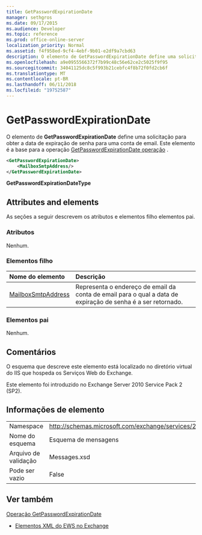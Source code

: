 ```yaml
---
title: GetPasswordExpirationDate
manager: sethgros
ms.date: 09/17/2015
ms.audience: Developer
ms.topic: reference
ms.prod: office-online-server
localization_priority: Normal
ms.assetid: f4f958ed-9cf4-4ebf-9b01-e2df9a7cbd63
description: O elemento de GetPasswordExpirationDate define uma solicitação para obter a data de expiração de senha para uma conta de email. Este elemento é a base para a operação de operação GetPasswordExpirationDate.
ms.openlocfilehash: a9e0955566372f7b99c48c56e62ce2c5025f9f95
ms.sourcegitcommit: 34041125dc8c5f993b21cebfc4f8b72f0fd2cb6f
ms.translationtype: MT
ms.contentlocale: pt-BR
ms.lasthandoff: 06/11/2018
ms.locfileid: "19752587"
---
```

# <a name="getpasswordexpirationdate"></a>GetPasswordExpirationDate

O elemento de **GetPasswordExpirationDate** define uma solicitação para obter a data de expiração de senha para uma conta de email. Este elemento é a base para a operação [GetPasswordExpirationDate operação](getpasswordexpirationdate-operation.md) . 
  
```XML
<GetPasswordExpirationDate>
    <MailboxSmtpAddress/>
</GetPasswordExpirationDate>
```

 **GetPasswordExpirationDateType**
## <a name="attributes-and-elements"></a>Attributes and elements

As seções a seguir descrevem os atributos e elementos filho elementos pai.
  
### <a name="attributes"></a>Atributos

Nenhum.
  
### <a name="child-elements"></a>Elementos filho

|**Nome do elemento**|**Descrição**|
|:-----|:-----|
|[MailboxSmtpAddress](mailboxsmtpaddress.md) <br/> |Representa o endereço de email da conta de email para o qual a data de expiração de senha é a ser retornado.  <br/> |
   
### <a name="parent-elements"></a>Elementos pai

Nenhum.
  
## <a name="remarks"></a>Comentários

O esquema que descreve este elemento está localizado no diretório virtual do IIS que hospeda os Serviços Web do Exchange.
  
Este elemento foi introduzido no Exchange Server 2010 Service Pack 2 (SP2).
  
## <a name="element-information"></a>Informações de elemento

|||
|:-----|:-----|
|Namespace  <br/> |http://schemas.microsoft.com/exchange/services/2006/messages  <br/> |
|Nome do esquema  <br/> |Esquema de mensagens  <br/> |
|Arquivo de validação  <br/> |Messages.xsd  <br/> |
|Pode ser vazio  <br/> |False  <br/> |
   
## <a name="see-also"></a>Ver também



[Operação GetPasswordExpirationDate](getpasswordexpirationdate-operation.md)


- [Elementos XML do EWS no Exchange](ews-xml-elements-in-exchange.md)

